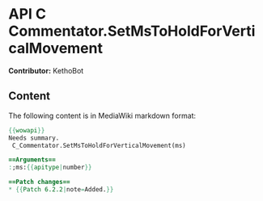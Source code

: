 # API C Commentator.SetMsToHoldForVerticalMovement

**Contributor:** KethoBot

## Content

The following content is in MediaWiki markdown format:

```mediawiki
{{wowapi}}
Needs summary.
 C_Commentator.SetMsToHoldForVerticalMovement(ms)

==Arguments==
:;ms:{{apitype|number}}

==Patch changes==
* {{Patch 6.2.2|note=Added.}}
```